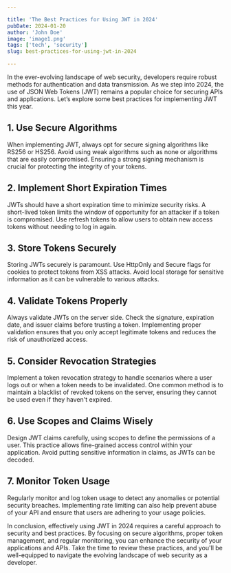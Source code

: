 ```yaml
---

title: 'The Best Practices for Using JWT in 2024'  
pubDate: 2024-01-20  
author: 'John Doe'  
image: 'image1.png'  
tags: ['tech', 'security']  
slug: best-practices-for-using-jwt-in-2024  

---
```


In the ever-evolving landscape of web security, developers require robust methods for authentication and data transmission. As we step into 2024, the use of JSON Web Tokens (JWT) remains a popular choice for securing APIs and applications. Let’s explore some best practices for implementing JWT this year.

## 1. Use Secure Algorithms

When implementing JWT, always opt for secure signing algorithms like RS256 or HS256. Avoid using weak algorithms such as none or algorithms that are easily compromised. Ensuring a strong signing mechanism is crucial for protecting the integrity of your tokens.

## 2. Implement Short Expiration Times

JWTs should have a short expiration time to minimize security risks. A short-lived token limits the window of opportunity for an attacker if a token is compromised. Use refresh tokens to allow users to obtain new access tokens without needing to log in again.

## 3. Store Tokens Securely

Storing JWTs securely is paramount. Use HttpOnly and Secure flags for cookies to protect tokens from XSS attacks. Avoid local storage for sensitive information as it can be vulnerable to various attacks.

## 4. Validate Tokens Properly

Always validate JWTs on the server side. Check the signature, expiration date, and issuer claims before trusting a token. Implementing proper validation ensures that you only accept legitimate tokens and reduces the risk of unauthorized access.

## 5. Consider Revocation Strategies

Implement a token revocation strategy to handle scenarios where a user logs out or when a token needs to be invalidated. One common method is to maintain a blacklist of revoked tokens on the server, ensuring they cannot be used even if they haven't expired.

## 6. Use Scopes and Claims Wisely

Design JWT claims carefully, using scopes to define the permissions of a user. This practice allows fine-grained access control within your application. Avoid putting sensitive information in claims, as JWTs can be decoded.

## 7. Monitor Token Usage

Regularly monitor and log token usage to detect any anomalies or potential security breaches. Implementing rate limiting can also help prevent abuse of your API and ensure that users are adhering to your usage policies.

In conclusion, effectively using JWT in 2024 requires a careful approach to security and best practices. By focusing on secure algorithms, proper token management, and regular monitoring, you can enhance the security of your applications and APIs. Take the time to review these practices, and you'll be well-equipped to navigate the evolving landscape of web security as a developer.